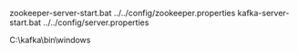 zookeeper-server-start.bat ../../config/zookeeper.properties
kafka-server-start.bat ../../config/server.properties

C:\kafka\bin\windows